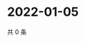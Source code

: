 # 2022-01-05

共 0 条

<!-- BEGIN WEIBO -->
<!-- 最后更新时间 Wed Jan 05 2022 03:07:53 GMT+0800 (China Standard Time) -->

<!-- END WEIBO -->
